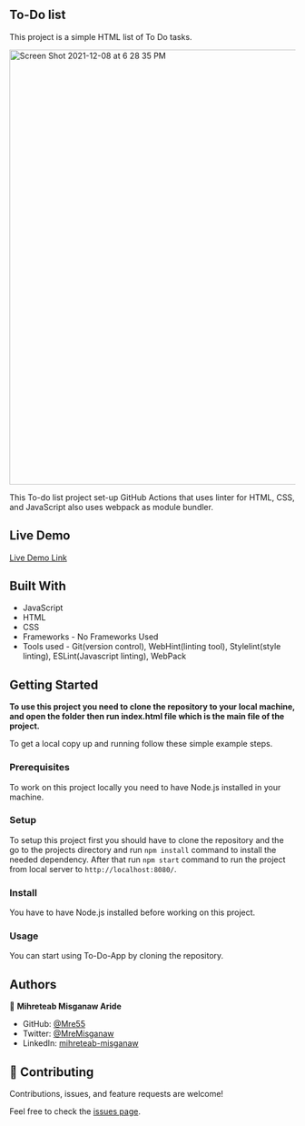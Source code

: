 ## To-Do list

This project is a simple HTML list of To Do tasks. 

<img width="765" alt="Screen Shot 2021-12-08 at 6 28 35 PM" src="https://user-images.githubusercontent.com/34578631/145235603-ed760c10-0559-4d1c-adc7-e71e3a1b2c55.png">


This To-do list project set-up GitHub Actions that uses linter for HTML, CSS, and JavaScript also uses webpack as module bundler.

## Live Demo

[Live Demo Link](https://mre55.github.io/To-Do-App/)

## Built With

- JavaScript
- HTML
- CSS
- Frameworks - No Frameworks Used
- Tools used - Git(version control), WebHint(linting tool), Stylelint(style linting), ESLint(Javascript linting), WebPack

## Getting Started

**To use this project you need to clone the repository to your local machine, and open the folder then run index.html file which is the main file of the project.**

To get a local copy up and running follow these simple example steps.

### Prerequisites

To work on this project locally you need to have Node.js installed in your machine.

### Setup

To setup this project first you should have to clone the repository and the go to the projects directory and run `npm install` command to install the needed dependency. After that run `npm start` command to run the project from local server to `http://localhost:8080/`.

### Install

You have to have Node.js installed before working on this project.

### Usage

You can start using To-Do-App by cloning the repository.



## Authors

👤 **Mihreteab Misganaw Aride**

- GitHub: [@Mre55](https://github.com/Mre55)
- Twitter: [@MreMisganaw](https://twitter.com/MreMisganaw)
- LinkedIn: [mihreteab-misganaw](https://www.linkedin.com/in/mihreteab-misganaw-86249812b/)

## 🤝 Contributing

Contributions, issues, and feature requests are welcome!

Feel free to check the [issues page](../../issues/).
